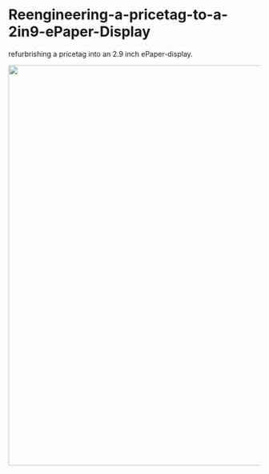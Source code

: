 # Reengineering-a-pricetag-to-a-2in9-ePaper-Display
refurbrishing a pricetag into an 2.9 inch ePaper-display. 

<img src="https://github.com/juergs/Reengineering-a-pricetag-to-a-2in9-ePaper-Display/epaper_2.9-overview.png" width="800"/>
